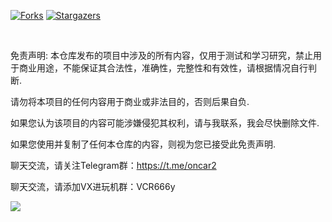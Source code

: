 <!-- PROJECT SHIELDS -->

[![Forks][forks-shield]][forks-url]
[![Stargazers][stars-shield]][stars-url]

<!-- PROJECT LOGO -->
<br />

免责声明: 本仓库发布的项目中涉及的所有内容，仅用于测试和学习研究，禁止用于商业用途，不能保证其合法性，准确性，完整性和有效性，请根据情况自行判断.

请勿将本项目的任何内容用于商业或非法目的，否则后果自负.

如果您认为该项目的内容可能涉嫌侵犯其权利，请与我联系，我会尽快删除文件.

如果您使用并复制了任何本仓库的内容，则视为您已接受此免责声明.

聊天交流，请关注Telegram群：https://t.me/oncar2

聊天交流，请添加VX进玩机群：VCR666y


![](http://profile-counter.glitch.me/evilbutcher/count.svg)

<!-- links -->
[your-project-path]:axs6/repo
[forks-shield]: https://img.shields.io/github/forks/axs6/repo.svg?style=flat-square
[forks-url]: https://github.com/axs6/repo/network/members
[stars-shield]: https://img.shields.io/github/stars/axs6/repo.svg?style=flat-square
[stars-url]: https://github.com/axs6/repo/stargazers
